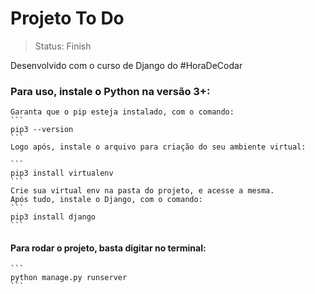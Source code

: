 # Projeto To Do

> Status: Finish

Desenvolvido com o curso de Django do #HoraDeCodar

### Para uso, instale o Python na versão 3+:

    Garanta que o pip esteja instalado, com o comando:
    ```
    pip3 --version
    ```
    Logo após, instale o arquivo para criação do seu ambiente virtual:
     
    ```
    pip3 install virtualenv
    ```
    Crie sua virtual env na pasta do projeto, e acesse a mesma.
    Após tudo, instale o Django, com o comando:
    ```
    pip3 install django
    ```

#### Para rodar o projeto, basta digitar no terminal:
    ```
    python manage.py runserver
    ```